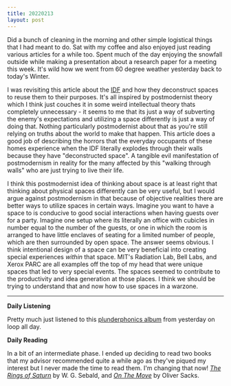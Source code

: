 ```yaml
---
title: 20220213
layout: post
---
```


Did a bunch of cleaning in the morning and other simple logistical things that I had meant to do. Sat with my coffee and also enjoyed just reading various articles for a while too. Spent much of the day enjoying the snowfall outside while making a presentation about a research paper for a meeting this week. It's wild how we went from 60 degree weather yesterday back to today's Winter. 

I was revisiting this article about the [IDF](https://www.radicalphilosophy.com/article/walking-through-walls) and how they deconstruct spaces to reuse them to their purposes. It's all inspired by postmodernist theory which I think just couches it in some weird intellectual theory thats completely unnecessary - it seems to me that its just a way of subverting the enemy's expectations and utilizing a space differently is just a way of doing that. Nothing particularly postmodernist about that as you're still relying on truths about the world to make that happen. This article does a good job of describing the horrors that the everyday occupants of these homes experience when the IDF literally explodes through their walls because they have "deconstructed space". A tangible evil manifestation of postmodernism in reality for the many affected by this "walking through walls" who are just trying to live their life. 

I think this postmodernist idea of thinking about space is at least right that thinking about physical spaces differently can be very useful, but I would argue against postmodernism in that because of objective realities there are better ways to utilize spaces in certain ways. Imagine you want to have a space to is conducive to good social interactions when having guests over for a party. Imagine one setup where its literally an office with cubicles in number equal to the number of the guests, or one in which the room is arranged to have little enclaves of seating for a limited number of people, which are then surrounded by open space. The answer seems obvious. I think intentional design of a space can be very beneficial into creating special experiences *within* that space. MIT's Radiation Lab, Bell Labs, and Xerox PARC are all examples off the top of my head that were unique spaces that led to very special events. The spaces seemed to contribute to the productivity and idea generation at those places. I think we should be trying to understand that and now how to use spaces in a warzone. 

---

**Daily Listening**

Pretty much just listened to this [plunderphonics album](https://open.spotify.com/album/4Fz2aZBGBFnmqPULAwjuP2?si=MEhu9_PDRZ2r7RUcqgOQ1w) from yesterday on loop all day. 


**Daily Reading**

In a bit of an intermediate phase. I ended up deciding to read two books that my advisor recommended quite a while ago as they've piqued my interest but I never made the time to read them. I'm changing that now! [*The Rings of Saturn*](https://www.goodreads.com/book/show/434903.The_Rings_of_Saturn) by W. G. Sebald, and [*On The Move*](https://www.goodreads.com/book/show/24972194-on-the-move) by Oliver Sacks. 